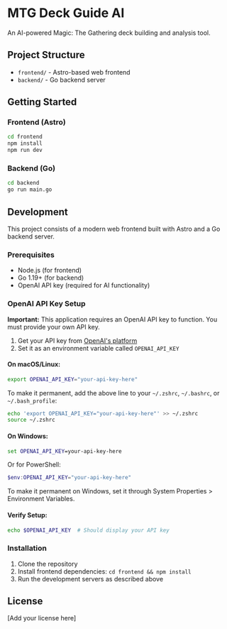 # MTG Deck Guide AI

An AI-powered Magic: The Gathering deck building and analysis tool.

## Project Structure

- `frontend/` - Astro-based web frontend
- `backend/` - Go backend server

## Getting Started

### Frontend (Astro)

```bash
cd frontend
npm install
npm run dev
```

### Backend (Go)

```bash
cd backend
go run main.go
```

## Development

This project consists of a modern web frontend built with Astro and a Go backend server.

### Prerequisites

- Node.js (for frontend)
- Go 1.19+ (for backend)
- OpenAI API key (required for AI functionality)

### OpenAI API Key Setup

**Important:** This application requires an OpenAI API key to function. You must provide your own API key.

1. Get your API key from [OpenAI's platform](https://platform.openai.com/api-keys)
2. Set it as an environment variable called `OPENAI_API_KEY`

#### On macOS/Linux:
```bash
export OPENAI_API_KEY="your-api-key-here"
```

To make it permanent, add the above line to your `~/.zshrc`, `~/.bashrc`, or `~/.bash_profile`:
```bash
echo 'export OPENAI_API_KEY="your-api-key-here"' >> ~/.zshrc
source ~/.zshrc
```

#### On Windows:
```cmd
set OPENAI_API_KEY=your-api-key-here
```

Or for PowerShell:
```powershell
$env:OPENAI_API_KEY="your-api-key-here"
```

To make it permanent on Windows, set it through System Properties > Environment Variables.

#### Verify Setup:
```bash
echo $OPENAI_API_KEY  # Should display your API key
```

### Installation

1. Clone the repository
2. Install frontend dependencies: `cd frontend && npm install`
3. Run the development servers as described above

## License

[Add your license here]
